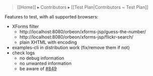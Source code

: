 > [[Home]] ▸ Contributors ▸ [[Test Plan|Contributors ~ Test Plan]]

Features to test, with all supported browsers:

- XForms filter
    - http://localhost:8080/orbeon/xforms-jsp/guess-the-number/
    - http://localhost:8080/orbeon/xforms-jsp/flickr-search/
    - plain XHTML with encoding
- examples-cli in distribution work (fix/remove them if not)
- check logs
    - no debug information
    - no unwanted information
    - be aware of [#849][1]

[1]: https://github.com/orbeon/orbeon-forms/issues/849